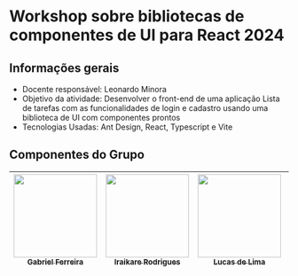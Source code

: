 # Workshop sobre bibliotecas de componentes de UI para React 2024

## Informações gerais
- Docente responsável: Leonardo Minora
- Objetivo da atividade: Desenvolver o front-end de uma aplicação Lista de tarefas com as funcionalidades de login e cadastro usando uma biblioteca de UI com componentes prontos
- Tecnologias Usadas: Ant Design, React, Typescript e Vite

## Componentes do Grupo
| [<img align="center" src="https://avatars.githubusercontent.com/u/84422577?v=4" width=150><br><sub>Gabriel Ferreira</sub>](https://github.com/GabsFerrarii) |  [<img src="https://avatars.githubusercontent.com/u/101957823?v=4" width=150><br><sub>Iraikare Rodrigues</sub>](https://github.com/iraikare) |  [<img src="https://avatars.githubusercontent.com/u/93940387?v=4" width=150><br><sub>Lucas de Lima</sub>](https://github.com/monzadrifteiro) |  [<img src="https://avatars.githubusercontent.com/u/99852137?v=4" width=150><br><sub>Iara Monyke</sub>](https://github.com/iaramonyke) 
| :---: | :---: | :---: | :---: |


